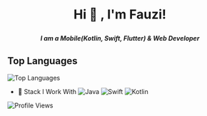 # **<p align="center">Hi 👋  , I'm Fauzi!</p>**
##### <p align="center">I am a Mobile(Kotlin, Swift, Flutter) & Web Developer</p>


## Top Languages
![Top Languages](https://github-readme-stats.vercel.app/api/top-langs/?username=fauzymaulana&layout=compact&theme=radical)

- 🔭 Stack I Work With
![Java](https://img.shields.io/badge/Java-007396?style=flat&logo=java&logoColor=white)
![Swift](https://img.shields.io/badge/Swift-FA7343?style=flat&logo=swift&logoColor=white)
![Kotlin](https://img.shields.io/badge/Kotlin-0095D5?style=flat&logo=kotlin&logoColor=white)


![Profile Views](https://komarev.com/ghpvc/?username=fauzymaulana&color=blue)
<!--
**fauzymaulana/fauzymaulana** is a ✨ _special_ ✨ repository because its `README.md` (this file) appears on your GitHub profile.
## GitHub Stats
![GitHub Stats](https://github-readme-stats.vercel.app/api?username=fauzymaulana&show_icons=true&theme=radical)

## Top Languages
![Top Languages](https://github-readme-stats.vercel.app/api/top-langs/?username=fauzymaulana&layout=compact&theme=radical)

Here are some ideas to get you started:

- 🔭 I’m currently working on ...
- 🌱 I’m currently learning ...
- 👯 I’m looking to collaborate on ...
- 🤔 I’m looking for help with ...
- 💬 Ask me about ...
- 📫 How to reach me: ...
- 😄 Pronouns: ...
- ⚡ Fun fact: ...
-->
